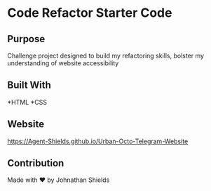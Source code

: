 # Code Refactor Starter Code

## Purpose
Challenge project designed to build my refactoring skills, bolster my understanding of website accessibility 

## Built With
*HTML
*CSS

## Website
https://Agent-Shields.github.io/Urban-Octo-Telegram-Website

## Contribution
Made with ❤️ by Johnathan Shields 
